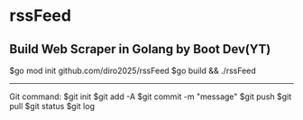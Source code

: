 # rssFeed
Build Web Scraper in Golang by Boot Dev(YT)
------------------------------------------
$go mod init github.com/diro2025/rssFeed
$go build && ./rssFeed


--------
Git command:
$git init
$git add -A
$git commit -m "message"
$git push
$git pull
$git status
$git log
